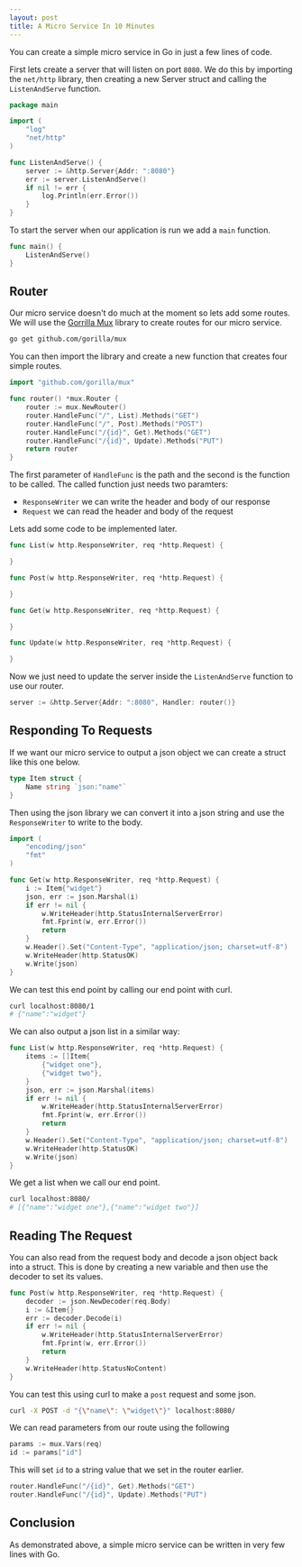 ```yaml
---
layout: post
title: A Micro Service In 10 Minutes
---
```


You can create a simple micro service in Go in just a few lines of code.

First lets create a server that will listen on port ```8080```.
We do this by importing the ```net/http``` library, then creating a new Server struct and calling the ```ListenAndServe``` function.
```go
package main

import (
	"log"
	"net/http"
)

func ListenAndServe() {
	server := &http.Server{Addr: ":8080"}
	err := server.ListenAndServe()
	if nil != err {
		log.Println(err.Error())
	}
}
```
To start the server when our application is run we add a ```main``` function.
```go
func main() {
	ListenAndServe()
}
```
## Router
Our micro service doesn't do much at the moment so lets add some routes.
We will use the [Gorrilla Mux](http://www.gorillatoolkit.org/pkg/mux) library to create routes for our micro service.
```bash
go get github.com/gorilla/mux
```
You can then import the library and create a new function that creates four simple routes.
```go
import "github.com/gorilla/mux"

func router() *mux.Router {
	router := mux.NewRouter()
	router.HandleFunc("/", List).Methods("GET")
	router.HandleFunc("/", Post).Methods("POST")
	router.HandleFunc("/{id}", Get).Methods("GET")
	router.HandleFunc("/{id}", Update).Methods("PUT")
	return router
}
```
The first parameter of ```HandleFunc``` is the path and the second is the function to be called.
The called function just needs two paramters:
- ```ResponseWriter``` we can write the header and body of our response
- ```Request``` we can read the header and body of the request

Lets add some code to be implemented later.
```go
func List(w http.ResponseWriter, req *http.Request) {

}

func Post(w http.ResponseWriter, req *http.Request) {

}

func Get(w http.ResponseWriter, req *http.Request) {

}

func Update(w http.ResponseWriter, req *http.Request) {

}
```
Now we just need to update the server inside the ```ListenAndServe``` function to use our router.
```go
server := &http.Server{Addr: ":8080", Handler: router()}
```
## Responding To Requests
If we want our micro service to output a json object we can create a struct like this one below.
```go
type Item struct {
	Name string `json:"name"`
}
```
Then using the json library we can convert it into a json string and use the ```ResponseWriter``` to write to the body.
```go
import (
	"encoding/json"
	"fmt"
)

func Get(w http.ResponseWriter, req *http.Request) {
	i := Item{"widget"}
	json, err := json.Marshal(i)
	if err != nil {
		w.WriteHeader(http.StatusInternalServerError)
		fmt.Fprint(w, err.Error())
		return
	}
	w.Header().Set("Content-Type", "application/json; charset=utf-8")
	w.WriteHeader(http.StatusOK)
	w.Write(json)
}
```
We can test this end point by calling our end point with curl.
```bash
curl localhost:8080/1
# {"name":"widget"}
```
We can also output a json list in a similar way:
```go
func List(w http.ResponseWriter, req *http.Request) {
	items := []Item{
		{"widget one"},
		{"widget two"},
	}
	json, err := json.Marshal(items)
	if err != nil {
		w.WriteHeader(http.StatusInternalServerError)
		fmt.Fprint(w, err.Error())
		return
	}
	w.Header().Set("Content-Type", "application/json; charset=utf-8")
	w.WriteHeader(http.StatusOK)
	w.Write(json)
}
```
We get a list when we call our end point.
```bash
curl localhost:8080/
# [{"name":"widget one"},{"name":"widget two"}]
```
## Reading The Request
You can also read from the request body and decode a json object back into a struct.
This is done by creating a new variable and then use the decoder to set its values.
```go
func Post(w http.ResponseWriter, req *http.Request) {
	decoder := json.NewDecoder(req.Body)
	i := &Item{}
	err := decoder.Decode(i)
	if err != nil {
		w.WriteHeader(http.StatusInternalServerError)
		fmt.Fprint(w, err.Error())
		return
	}
	w.WriteHeader(http.StatusNoContent)
}
```
You can test this using curl to make a ```post``` request and some json.
```bash
curl -X POST -d "{\"name\": \"widget\"}" localhost:8080/
```
We can read parameters from our route using the following
```go
params := mux.Vars(req)
id := params["id"]
```
This will set ```id``` to a string value that we set in the router earlier.
```go
router.HandleFunc("/{id}", Get).Methods("GET")
router.HandleFunc("/{id}", Update).Methods("PUT")
```
## Conclusion
As demonstrated above, a simple micro service can be written in very few lines with Go.

